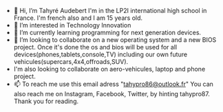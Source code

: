 - 👋 Hi, I’m Tahyré Audebert I'm in the LP2I international high school in France. I'm french also and I am 15 years old.
- 👀 I’m interested in Technology Innovation
- 🌱 I’m currently learning programming for next generation devices.
- 💞️ I’m looking to collaborate on a new operating system and a new BIOS project. Once it's done the os and bios will be used for all devices(phones,tablets,console,TV) including our own future vehicules(supercars,4x4,offroads,SUV).
-   I'm also looking to collaborate on aero-vehicules, laptop and phone project.
- 📫 To reach me use this email adress "tahypro86@outlook.fr" You can also reach me on Instagram, Facebook, Twitter, by hinting tahypro87.
Thank you for reading.
